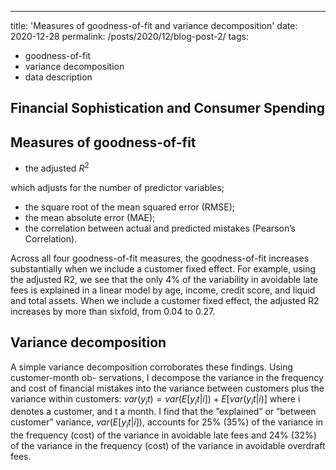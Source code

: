 ---
title: 'Measures of goodness-of-fit and variance decomposition'
date: 2020-12-28
permalink: /posts/2020/12/blog-post-2/
tags:
  - goodness-of-fit
  - variance decomposition
  - data description


Financial Sophistication and Consumer Spending
------

Measures of goodness-of-fit
------
* the adjusted $R^2$

which adjusts for the number of predictor variables; 
* the square root of the mean squared error (RMSE); 
* the mean absolute error (MAE); 
* the correlation between actual and predicted mistakes (Pearson’s Correlation).

Across all four goodness-of-fit measures, the goodness-of-fit increases substantially when we include a customer fixed effect. For example, using the adjusted R2, we see that the only 4% of the variability in avoidable late fees is explained in a linear model by age, income, credit score, and liquid and total assets. When we include a customer fixed effect, the adjusted R2 increases by more than sixfold, from 0.04 to 0.27.

Variance decomposition
------
A simple variance decomposition corroborates these findings. Using customer-month ob- servations, I decompose the variance in the frequency and cost of financial mistakes into the variance between customers plus the variance within customers: $var(y_it)=var(E[y_it|i])+E[var(y_it|i)]$ where i denotes a customer, and t a month. I find that the ”explained” or ”between customer” variance, $var(E[y_it|i])$, accounts for 25% (35%) of the variance in the frequency (cost) of the variance in avoidable late fees and 24% (32%) of the variance in the frequency (cost) of the variance in avoidable overdraft fees.